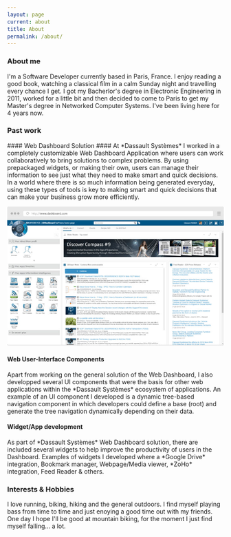 ```yaml
---
layout: page
current: about
title: About
permalink: /about/
---
```


### About me ###
<p></p>
I'm a Software Developer currently based in Paris, France. I enjoy reading a good book, watching a classical film in a calm Sunday night and travelling every chance I get. I got my Bacherlor's degree in Electronic Engineering in 2011, worked for a little bit and then decided to come to Paris to get my Master's degree in Networked Computer Systems. I've been living here for 4 years now.

### Past work ###
<p></p>
#### Web Dashboard Solution ####
At *Dassault Systèmes* I worked in a completely customizable Web Dashboard Application where users can work collaboratively to bring solutions to complex problems. By using prepackaged widgets, or making their own, users can manage their information to see just what they need to make smart and quick decisions. In a world where there is so much information being generated everyday, using these types of tools is key to making smart and quick decisions that can make your business grow more efficiently.

![Web Dashboard Application](/assets/img/dashboard-compass.jpg)
<p></p>

#### Web User-Interface Components ####
<p></p>
Apart from working on the general solution of the Web Dashboard, I also developped several UI components that were the basis for other web applications within the *Dassault Systèmes* ecosystem of applications. An example of an UI component I developed is a dynamic tree-based navigation component in which developers could define a base (root) and generate the tree navigation dynamically depending on their data.

#### Widget/App development ####
<p></p>
As part of *Dassault Systèmes* Web Dashboard solution, there are included several widgets to help improve the productivity of users in the Dashboard. Examples of widgets I developed where a *Google Drive* integration, Bookmark manager, Webpage/Media viewer, *ZoHo* integration, Feed Reader & others.

### Interests & Hobbies ###
<p></p>
I love running, biking, hiking and the general outdoors. I find myself playing bass from time to time and just enoying a good time out with my friends. One day I hope I'll be good at mountain biking, for the moment I just find myself falling... a lot.

